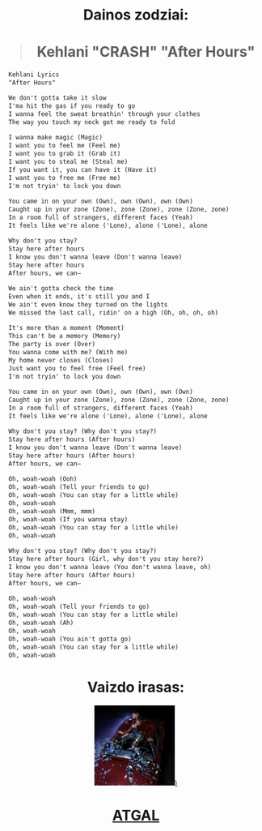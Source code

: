 <center>

# **Dainos zodziai:**
># **Kehlani "CRASH" "After Hours"**</center>
>
>```
> Kehlani Lyrics
> "After Hours"
>```
>```
> We don't gotta take it slow
> I'ma hit the gas if you ready to go
> I wanna feel the sweat breathin' through your clothes
> The way you touch my neck got me ready to fold
>```
>```
> I wanna make magic (Magic)
> I want you to feel me (Feel me)
> I want you to grab it (Grab it)
> I want you to steal me (Steal me)
> If you want it, you can have it (Have it)
> I want you to free me (Free me)
> I'm not tryin' to lock you down
>```
>```
> You came in on your own (Own), own (Own), own (Own)
> Caught up in your zone (Zone), zone (Zone), zone (Zone, zone)
> In a room full of strangers, different faces (Yeah)
> It feels like we're alone ('Lone), alone ('Lone), alone
>```
>```
> Why don't you stay?
> Stay here after hours
> I know you don't wanna leave (Don't wanna leave)
> Stay here after hours
> After hours, we can—
>```
>``` 
> We ain't gotta check the time
> Even when it ends, it's still you and I
> We ain't even know they turned on the lights
> We missed the last call, ridin' on a high (Oh, oh, oh, oh)
>```
>```
> It's more than a moment (Moment)
> This can't be a memory (Memory)
> The party is over (Over)
> You wanna come with me? (With me)
> My home never closes (Closes)
> Just want you to feel free (Feel free)
> I'm not tryin' to lock you down
>```
>```
> You came in on your own (Own), own (Own), own (Own)
> Caught up in your zone (Zone), zone (Zone), zone (Zone, zone)
> In a room full of strangers, different faces (Yeah)
> It feels like we're alone ('Lone), alone ('Lone), alone
>```
>```
> Why don't you stay? (Why don't you stay?)
> Stay here after hours (After hours)
> I know you don't wanna leave (Don't wanna leave)
> Stay here after hours (After hours)
> After hours, we can—
>```
>```
> Oh, woah-woah (Ooh)
> Oh, woah-woah (Tell your friends to go)
> Oh, woah-woah (You can stay for a little while)
> Oh, woah-woah
> Oh, woah-woah (Mmm, mmm)
> Oh, woah-woah (If you wanna stay)
> Oh, woah-woah (You can stay for a little while)
> Oh, woah-woah
>```
>```
> Why don't you stay? (Why don't you stay?)
> Stay here after hours (Girl, why don't you stay here?)
> I know you don't wanna leave (You don't wanna leave, oh)
> Stay here after hours (After hours)
> After hours, we can—
>```
>```
> Oh, woah-woah
> Oh, woah-woah (Tell your friends to go)
> Oh, woah-woah (You can stay for a little while)
> Oh, woah-woah (Ah)
> Oh, woah-woah
> Oh, woah-woah (You ain't gotta go)
> Oh, woah-woah (You can stay for a little while)
> Oh, woah-woah
>```
<center>

# **Vaizdo irasas**: 
[![alt text](image-1.png))](https://www.youtube.com/watch?v=6qatTTscK4c)
#  [**ATGAL**](../contents.md)
</center>